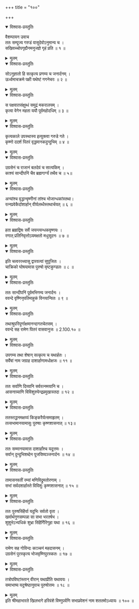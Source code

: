 +++
title = "१००"

+++

<details open><summary>विश्वास-प्रस्तुतिः</summary>

वैशम्पायन उवाच  
ततः सम्पूज्य गरुडं वासुदेवोऽनुमान्य च ।  
सखिवच्चोपगृह्यैनमनुजज्ञे गृहं प्रति ॥ १ ॥
</details>

<details><summary>मूलम्</summary>

वैशम्पायन उवाच  
ततः सम्पूज्य गरुडं वासुदेवोऽनुमान्य च ।  
सखिवच्चोपगृह्यैनमनुजज्ञे गृहं प्रति ॥ १ ॥
</details>

<details open><summary>विश्वास-प्रस्तुतिः</summary>

सोऽनुज्ञातो हि सत्कृत्य प्रणम्य च जनार्दनम् ।  
ऊर्ध्वमाचक्रमे पक्षी यथेष्टं गगनेचरः ॥ २ ॥
</details>

<details><summary>मूलम्</summary>

सोऽनुज्ञातो हि सत्कृत्य प्रणम्य च जनार्दनम् ।  
ऊर्ध्वमाचक्रमे पक्षी यथेष्टं गगनेचरः ॥ २ ॥
</details>

<details open><summary>विश्वास-प्रस्तुतिः</summary>

स पक्षवातसंक्षुब्धं समुद्रं मकरालयम् ।  
कृत्वा वेगेन महता ययौ पूर्वमहोदधिम् ॥ ३ ॥
</details>

<details><summary>मूलम्</summary>

स पक्षवातसंक्षुब्धं समुद्रं मकरालयम् ।  
कृत्वा वेगेन महता ययौ पूर्वमहोदधिम् ॥ ३ ॥
</details>

<details open><summary>विश्वास-प्रस्तुतिः</summary>

कृत्यकाले उपस्थास्य इत्युक्त्वा गरुडे गते ।  
कृष्णो ददर्श पितरं वृद्धमानकदुन्दुभिम् ॥ ४ ॥
</details>

<details><summary>मूलम्</summary>

कृत्यकाले उपस्थास्य इत्युक्त्वा गरुडे गते ।  
कृष्णो ददर्श पितरं वृद्धमानकदुन्दुभिम् ॥ ४ ॥
</details>

<details open><summary>विश्वास-प्रस्तुतिः</summary>

उग्रसेनं च राजानं बलदेवं च सात्यकिम् ।  
काश्यं सान्दीपनिं चैव ब्रह्मगार्ग्यं तथैव च ॥ ५॥
</details>

<details><summary>मूलम्</summary>

उग्रसेनं च राजानं बलदेवं च सात्यकिम् ।  
काश्यं सान्दीपनिं चैव ब्रह्मगार्ग्यं तथैव च ॥ ५॥
</details>

<details open><summary>विश्वास-प्रस्तुतिः</summary>

अन्यांश्च वृद्धान्वृष्णीनां तांश्च भोजान्धकांस्तथा।  
रत्नप्रवेकैर्दाशार्हान् वीर्यलब्धैस्तथार्चयत् ॥ ६ ॥
</details>

<details><summary>मूलम्</summary>

अन्यांश्च वृद्धान्वृष्णीनां तांश्च भोजान्धकांस्तथा।  
रत्नप्रवेकैर्दाशार्हान् वीर्यलब्धैस्तथार्चयत् ॥ ६ ॥
</details>

<details open><summary>विश्वास-प्रस्तुतिः</summary>

हता ब्रह्मद्विषः सर्वे जयन्त्यन्धकवृष्णयः ।  
रणात् प्रतिनिवृत्तोऽयमक्षतो मधुसूदनः ॥ ७ ॥
</details>

<details><summary>मूलम्</summary>

हता ब्रह्मद्विषः सर्वे जयन्त्यन्धकवृष्णयः ।  
रणात् प्रतिनिवृत्तोऽयमक्षतो मधुसूदनः ॥ ७ ॥
</details>

<details open><summary>विश्वास-प्रस्तुतिः</summary>

इति चत्वररथ्यासु द्वारवत्यां सुपूजितः ।  
चाक्रिको घोषयामास पुरुषो मृष्टकुण्डलः ॥ ८ ॥
</details>

<details><summary>मूलम्</summary>

इति चत्वररथ्यासु द्वारवत्यां सुपूजितः ।  
चाक्रिको घोषयामास पुरुषो मृष्टकुण्डलः ॥ ८ ॥
</details>

<details open><summary>विश्वास-प्रस्तुतिः</summary>

ततः सान्दीपनिं पूर्वमभिगम्य जनार्दनः ।  
ववन्दे वृष्णिनृपतिमाहुकं विनयान्वितः ॥ ९ ॥
</details>

<details><summary>मूलम्</summary>

ततः सान्दीपनिं पूर्वमभिगम्य जनार्दनः ।  
ववन्दे वृष्णिनृपतिमाहुकं विनयान्वितः ॥ ९ ॥
</details>

<details open><summary>विश्वास-प्रस्तुतिः</summary>

तथाश्रुपरिपूर्णाक्षमानन्दागतचेतसम् ।  
ववन्दे सह रामेण पितरं वासवानुजः ॥ 2.100.१० ॥
</details>

<details><summary>मूलम्</summary>

तथाश्रुपरिपूर्णाक्षमानन्दागतचेतसम् ।  
ववन्दे सह रामेण पितरं वासवानुजः ॥ 2.100.१० ॥
</details>

<details open><summary>विश्वास-प्रस्तुतिः</summary>

उपगम्य तथा शेषान् सत्कृत्य च यथार्हतः ।  
सर्वेषां नाम जग्राह दाशार्हाणामधोक्षजः ॥ ११ ॥
</details>

<details><summary>मूलम्</summary>

उपगम्य तथा शेषान् सत्कृत्य च यथार्हतः ।  
सर्वेषां नाम जग्राह दाशार्हाणामधोक्षजः ॥ ११ ॥
</details>

<details open><summary>विश्वास-प्रस्तुतिः</summary>

ततः सर्वाणि दिव्यानि सर्वरत्नमयानि च ।  
आसनाग्र्याणि विविशुरुपेन्द्रप्रमुखास्तदा ॥ १२ ॥
</details>

<details><summary>मूलम्</summary>

ततः सर्वाणि दिव्यानि सर्वरत्नमयानि च ।  
आसनाग्र्याणि विविशुरुपेन्द्रप्रमुखास्तदा ॥ १२ ॥
</details>

<details open><summary>विश्वास-प्रस्तुतिः</summary>

ततस्तद्धनमक्षय्यं किङ्करैर्यत्समाहृतम् ।  
तत्सभामानयामासुः पुरुषाः कृष्णशासनात् ॥ १३॥
</details>

<details><summary>मूलम्</summary>

ततस्तद्धनमक्षय्यं किङ्करैर्यत्समाहृतम् ।  
तत्सभामानयामासुः पुरुषाः कृष्णशासनात् ॥ १३॥
</details>

<details open><summary>विश्वास-प्रस्तुतिः</summary>

ततः सम्मानयामास दाशार्हांश्च यदूत्तमः ।  
सर्वान् दुन्दुभिशब्देन पूजयिष्यञ्जनार्दनः ॥ १४ ॥
</details>

<details><summary>मूलम्</summary>

ततः सम्मानयामास दाशार्हांश्च यदूत्तमः ।  
सर्वान् दुन्दुभिशब्देन पूजयिष्यञ्जनार्दनः ॥ १४ ॥
</details>

<details open><summary>विश्वास-प्रस्तुतिः</summary>

तामासनवतीं रम्यां मणिविद्रुमतोरणाम् ।  
सभां सर्वदशार्हास्ते विविशुः कृष्णशासनात् ॥ १५ ॥
</details>

<details><summary>मूलम्</summary>

तामासनवतीं रम्यां मणिविद्रुमतोरणाम् ।  
सभां सर्वदशार्हास्ते विविशुः कृष्णशासनात् ॥ १५ ॥
</details>

<details open><summary>विश्वास-प्रस्तुतिः</summary>

ततः पुरुषसिंहैर्या यदुभिः सर्वतो वृता ।  
खर्वार्थगुणसम्पन्ना सा सभा भरतर्षभ ।  
शुशुभेऽभ्यधिकं शुभ्रा सिंहैर्गिरिगुहा यथा ॥ १६ ॥
</details>

<details><summary>मूलम्</summary>

ततः पुरुषसिंहैर्या यदुभिः सर्वतो वृता ।  
खर्वार्थगुणसम्पन्ना सा सभा भरतर्षभ ।  
शुशुभेऽभ्यधिकं शुभ्रा सिंहैर्गिरिगुहा यथा ॥ १६ ॥
</details>

<details open><summary>विश्वास-प्रस्तुतिः</summary>

रामेण सह गोविन्दः काञ्चनं महदासनम् ।  
उग्रसेनं पुरस्कृत्य भोजवृष्णिपुरस्कतः ॥ १७ ॥
</details>

<details><summary>मूलम्</summary>

रामेण सह गोविन्दः काञ्चनं महदासनम् ।  
उग्रसेनं पुरस्कृत्य भोजवृष्णिपुरस्कतः ॥ १७ ॥
</details>

<details open><summary>विश्वास-प्रस्तुतिः</summary>

तत्रोपविष्टांस्तान् वीरान् यथाप्रीति यथावयः ।  
समाभाष्य यदुश्रेष्ठानुवाच पुरुषोत्तमः ॥ १८ ॥
</details>

<details><summary>मूलम्</summary>

तत्रोपविष्टांस्तान् वीरान् यथाप्रीति यथावयः ।  
समाभाष्य यदुश्रेष्ठानुवाच पुरुषोत्तमः ॥ १८ ॥
</details>
इति श्रीमहाभारते खिलभागे हरिवंशे विष्णुपर्वणि सभाप्रवेशनं नाम शततमोऽध्यायः ॥ १०० ॥